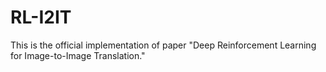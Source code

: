 # RL-I2IT
This is the official implementation of paper "Deep Reinforcement Learning for Image-to-Image  Translation."
